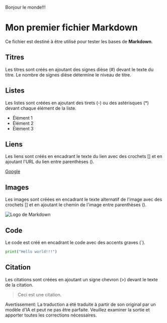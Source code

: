 Bonjour le monde!!!

# Mon premier fichier Markdown

Ce fichier est destiné à être utilisé pour tester les bases de **Markdown**.

## Titres

Les titres sont créés en ajoutant des signes dièse (#) devant le texte du titre. Le nombre de signes dièse détermine le niveau de titre.

## Listes

Les listes sont créées en ajoutant des tirets (-) ou des astérisques (*) devant chaque élément de la liste.

- Élément 1
- Élément 2
- Élément 3

## Liens

Les liens sont créés en encadrant le texte du lien avec des crochets [] et en ajoutant l'URL du lien entre parenthèses ().

[Google](https://www.google.com)

## Images

Les images sont créées en encadrant le texte alternatif de l'image avec des crochets [] et en ajoutant le chemin de l'image entre parenthèses ().

![Logo de Markdown](https://markdown-here.com/img/icon256.png)

## Code

Le code est créé en encadrant le code avec des accents graves (`).

```python
print("Hello world!!!")
```

## Citation

Les citations sont créées en ajoutant un signe chevron (>) devant le texte de la citation.

> Ceci est une citation.


Avertissement: La traduction a été traduite à partir de son original par un modèle d'IA et peut ne pas être parfaite. Veuillez examiner la sortie et apporter toutes les corrections nécessaires.